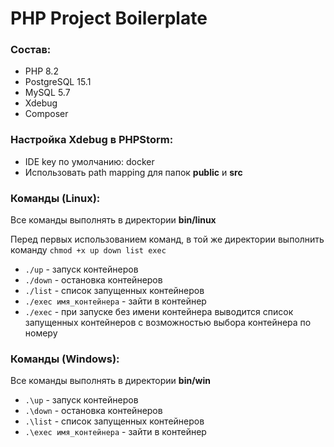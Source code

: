 # PHP Project Boilerplate

### Состав:
* PHP 8.2
* PostgreSQL 15.1
* MySQL 5.7
* Xdebug
* Composer

### Настройка Xdebug в PHPStorm:
* IDE key по умолчанию: docker
* Использовать path mapping для папок **public** и **src**

### Команды (Linux):
Все команды выполнять в директории **bin/linux**

Перед первых использованием команд, в той же директории выполнить команду 
```chmod +x up down list exec```

* ```./up``` - запуск контейнеров 
* ```./down``` - остановка контейнеров 
* ```./list``` - список запущенных контейнеров 
* ```./exec имя_контейнера``` - зайти в контейнер 
* ```./exec``` - при запуске без имени контейнера выводится список запущенных контейнеров с возможностью выбора контейнера по номеру

### Команды (Windows):
Все команды выполнять в директории **bin/win**

* ```.\up``` - запуск контейнеров
* ```.\down``` - остановка контейнеров 
* ```.\list``` - список запущенных контейнеров
* ```.\exec имя_контейнера``` - зайти в контейнер